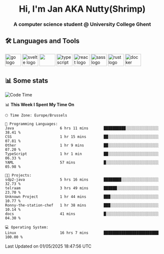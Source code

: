 <h1 align="center">Hi, I'm Jan AKA Nutty(Shrimp)</h1>
<h3 align="center">A computer science student @ University College Ghent</h3>

<h2 align="left">🛠️ Languages and Tools</h2>

###

<div align="left">
  <img src="https://cdn.jsdelivr.net/gh/devicons/devicon/icons/go/go-original.svg" height="40" width="52" alt="go logo"  />
  <img src="https://cdn.jsdelivr.net/gh/devicons/devicon@latest/icons/svelte/svelte-original.svg"  height="40" width="52" alt="svelte logo" />
  <img src="https://cdn.jsdelivr.net/gh/devicons/devicon@latest/icons/tailwindcss/tailwindcss-original.svg" height="40" width="52" />
  <img src="https://cdn.jsdelivr.net/gh/devicons/devicon/icons/typescript/typescript-original.svg" height="40" width="52" alt="typescript logo"  />
  <img src="https://cdn.jsdelivr.net/gh/devicons/devicon/icons/react/react-original.svg" height="40" width="52" alt="react logo"  />
  <img src="https://cdn.jsdelivr.net/gh/devicons/devicon/icons/sass/sass-original.svg" height="40" width="52" alt="sass logo"  />
  <img src="https://cdn.jsdelivr.net/gh/devicons/devicon@latest/icons/rust/rust-original.svg" height="40" width="52" alt="rust logo" />
  <img src="https://cdn.jsdelivr.net/gh/devicons/devicon/icons/docker/docker-original.svg" height="40" width="52" alt="docker logo"  />
</div>

<h2>📊 Some stats</h2>

<!--START_SECTION:waka-->
![Code Time](http://img.shields.io/badge/Code%20Time-5%2C876%20hrs%2016%20mins-blue)

📊 **This Week I Spent My Time On** 

```text
🕑︎ Time Zone: Europe/Brussels

💬 Programming Languages: 
Java                     6 hrs 11 mins       ██████████░░░░░░░░░░░░░░░   38.41 % 
CSS                      1 hr 15 mins        ██░░░░░░░░░░░░░░░░░░░░░░░   07.81 % 
Other                    1 hr 9 mins         ██░░░░░░░░░░░░░░░░░░░░░░░   07.20 % 
TypeScript               1 hr 1 min          ██░░░░░░░░░░░░░░░░░░░░░░░   06.33 % 
YAML                     57 mins             █░░░░░░░░░░░░░░░░░░░░░░░░   05.98 % 

🐱‍💻 Projects: 
sdp2-java                5 hrs 16 mins       ████████░░░░░░░░░░░░░░░░░   32.73 % 
telraam                  3 hrs 49 mins       ██████░░░░░░░░░░░░░░░░░░░   23.70 % 
Unknown Project          1 hr 44 mins        ███░░░░░░░░░░░░░░░░░░░░░░   10.77 % 
Ronny-the-station-chef   1 hr 38 mins        ███░░░░░░░░░░░░░░░░░░░░░░   10.14 % 
docs                     41 mins             █░░░░░░░░░░░░░░░░░░░░░░░░   04.30 % 

💻 Operating System: 
Linux                    16 hrs 7 mins       █████████████████████████   100.00 % 
```


 Last Updated on 01/05/2025 18:47:56 UTC
<!--END_SECTION:waka-->
